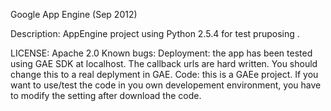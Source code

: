 Google App Engine (Sep  2012)

Description: AppEngine project using  Python 2.5.4 for test pruposing .

LICENSE: Apache 2.0
Known bugs:
Deployment: the app has been tested using GAE SDK at localhost. The callback urls are hard written. You should change this to a real deplyment in GAE.
Code: this is a GAEe project. If you want to use/test the code in you own developement environment, you have to modify the setting after download the code.
    
